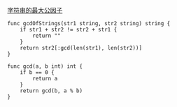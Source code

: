 [字符串的最大公因子](https://leetcode-cn.com/problems/greatest-common-divisor-of-strings/)

```goalng
func gcdOfStrings(str1 string, str2 string) string {
    if str1 + str2 != str2 + str1 {
        return ""
    }
    return str2[:gcd(len(str1), len(str2))]
}

func gcd(a, b int) int {
    if b == 0 {
        return a
    }
    return gcd(b, a % b)
}
```
